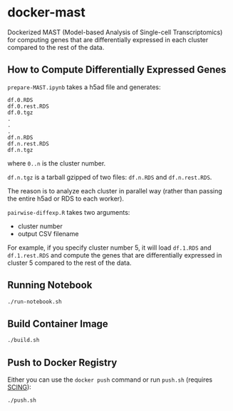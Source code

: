 # docker-mast

Dockerized MAST (Model-based Analysis of Single-cell Transcriptomics) for computing genes that are differentially expressed in each cluster compared to the rest of the data.

## How to Compute Differentially Expressed Genes

`prepare-MAST.ipynb` takes a h5ad file and generates:

```
df.0.RDS
df.0.rest.RDS
df.0.tgz
.
.
.
df.n.RDS
df.n.rest.RDS
df.n.tgz
```

where `0..n` is the cluster number.

`df.n.tgz` is a tarball gzipped of two files: `df.n.RDS` and `df.n.rest.RDS`.

The reason is to analyze each cluster in parallel way (rather than passing the entire h5ad or RDS to each worker).

`pairwise-diffexp.R` takes two arguments:

- cluster number
- output CSV filename

For example, if you specify cluster number 5, it will load `df.1.RDS` and `df.1.rest.RDS` and compute the genes that are differentially expressed in cluster 5 compared to the rest of the data.

## Running Notebook

```bash
./run-notebook.sh
```

## Build Container Image

```bash
./build.sh
```

## Push to Docker Registry

Either you can use the `docker push` command or run `push.sh` (requires [SCING](https://github.com/hisplan/scing)):

```bash
./push.sh
```

